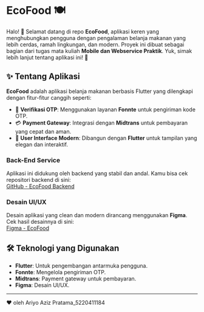 # EcoFood 🍽️

Halo! 👋 Selamat datang di repo **EcoFood**, aplikasi keren yang menghubungkan pengguna dengan pengalaman belanja makanan yang lebih cerdas, ramah lingkungan, dan modern. Proyek ini dibuat sebagai bagian dari tugas mata kuliah **Mobile dan Webservice Praktik**. Yuk, simak lebih lanjut tentang aplikasi ini! 🚀

## ✨ Tentang Aplikasi
**EcoFood** adalah aplikasi belanja makanan berbasis Flutter yang dilengkapi dengan fitur-fitur canggih seperti:

- 📩 **Verifikasi OTP**: Menggunakan layanan **Fonnte** untuk pengiriman kode OTP.
- 💳 **Payment Gateway**: Integrasi dengan **Midtrans** untuk pembayaran yang cepat dan aman.
- 📱 **User Interface Modern**: Dibangun dengan **Flutter** untuk tampilan yang elegan dan interaktif.

### Back-End Service
Aplikasi ini didukung oleh backend yang stabil dan andal. Kamu bisa cek repositori backend di sini:  
[GitHub - EcoFood Backend](https://github.com/ariyoaziz/ecofood)

### Desain UI/UX
Desain aplikasi yang clean dan modern dirancang menggunakan **Figma**. Cek hasil desainnya di sini:  
[Figma - EcoFood](https://www.figma.com/design/bYKGrLQYKZB4lxhbqcoXxm/Mobile-%26-Web-Service-P?node-id=0-1&t=w2T4QcJAVkYJiDg0-1)

## 🛠️ Teknologi yang Digunakan
- **Flutter**: Untuk pengembangan antarmuka pengguna.
- **Fonnte**: Mengelola pengiriman OTP.
- **Midtrans**: Payment gateway untuk pembayaran.
- **Figma**: Desain UI/UX.



---
❤️ oleh Ariyo Aziz Pratama_5220411184

